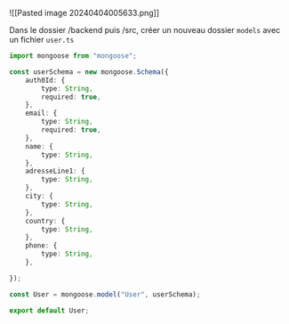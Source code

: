 ![[Pasted image 20240404005633.png]]

Dans le dossier /backend puis /src, créer un nouveau dossier `models` avec un fichier `user.ts`

```ts
import mongoose from "mongoose";

const userSchema = new mongoose.Schema({
    auth0Id: {
        type: String,
        required: true,
    },
    email: {
        type: String,
        required: true,
    },
    name: {
        type: String,
    },
    adresseLine1: {
        type: String,
    },
    city: {
        type: String,
    },
    country: {
        type: String,
    },
    phone: {
        type: String,
    },

});

const User = mongoose.model("User", userSchema);

export default User;
```